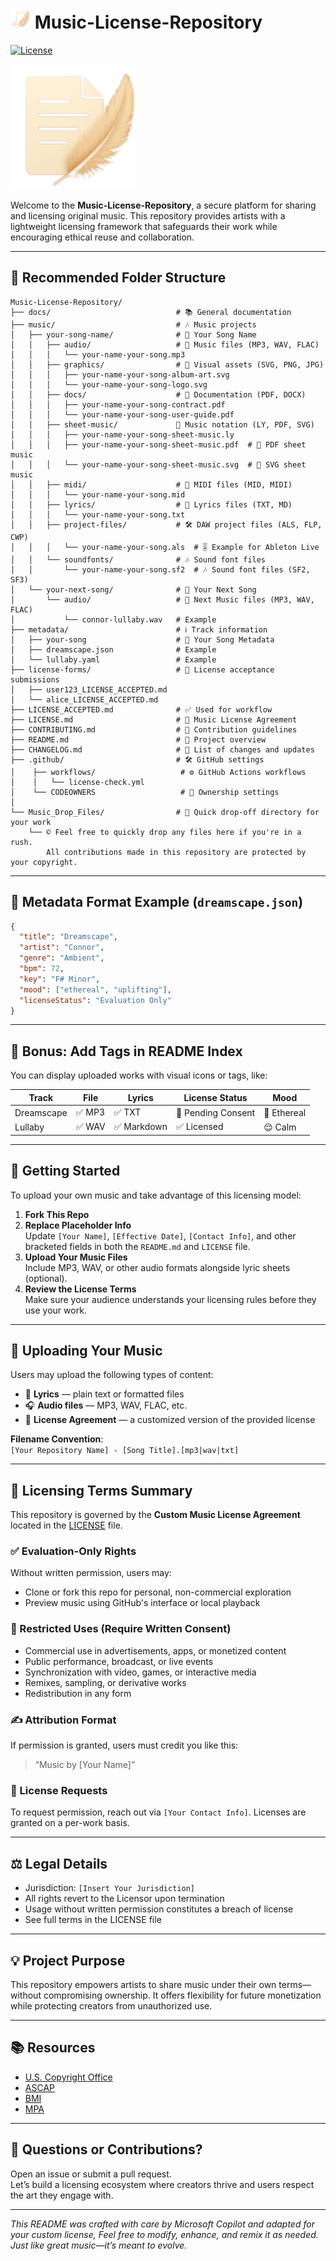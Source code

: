 # <img src="https://raw.githubusercontent.com/thaumaturgists/SDCM/main/images/MusicLicenseRepository/Logos/UTC-Large.png" alt="Music License Repository Image" width="32"> Music-License-Repository

[![License](https://img.shields.io/badge/license-Custom%20Music%20License-brightgreen)](./LICENSE)

<img src="https://raw.githubusercontent.com/thaumaturgists/Music-License-Repository/main/legal-paper-icon.png" alt="License Repository Image" width="200"> <!-- Adjust width and height as needed -->

Welcome to the **Music-License-Repository**, a secure platform for sharing and licensing original music. This repository provides artists with a lightweight licensing framework that safeguards their work while encouraging ethical reuse and collaboration.

---

## 📁 Recommended Folder Structure

```plaintext
Music-License-Repository/
├── docs/                            # 📚 General documentation
├── music/                           # 🎶 Music projects
│   ├── your-song-name/              # 🎵 Your Song Name
│   │   ├── audio/                   # 🎵 Music files (MP3, WAV, FLAC)
│   │   │   └── your-name-your-song.mp3
│   │   ├── graphics/                # 🎨 Visual assets (SVG, PNG, JPG)
│   │   │   ├── your-name-your-song-album-art.svg
│   │   │   └── your-name-your-song-logo.svg
│   │   ├── docs/                    # 📄 Documentation (PDF, DOCX)
│   │   │   ├── your-name-your-song-contract.pdf
│   │   │   └── your-name-your-song-user-guide.pdf
│   │   ├── sheet-music/             🎼 Music notation (LY, PDF, SVG)
│   │   │   ├── your-name-your-song-sheet-music.ly
│   │   │   ├── your-name-your-song-sheet-music.pdf  # 📄 PDF sheet music
│   │   │   └── your-name-your-song-sheet-music.svg  # 📄 SVG sheet music
│   │   ├── midi/                    # 🎹 MIDI files (MID, MIDI)
│   │   │   └── your-name-your-song.mid
│   │   ├── lyrics/                  # 📝 Lyrics files (TXT, MD)
│   │   │   └── your-name-your-song.txt
│   │   ├── project-files/           # 🛠️ DAW project files (ALS, FLP, CWP)
│   │   │   └── your-name-your-song.als  # 🎚️ Example for Ableton Live
│   │   └── soundfonts/              # 🎶 Sound font files
│   │       └── your-name-your-song.sf2  # 🎶 Sound font files (SF2, SF3)
│   └── your-next-song/              # 🎵 Your Next Song
│       └── audio/                   # 🎵 Next Music files (MP3, WAV, FLAC)
│           └── connor-lullaby.wav   # Example
├── metadata/                        # ℹ️ Track information
│   ├── your-song                    # 🎵 Your Song Metadata
│   ├── dreamscape.json              # Example
│   └── lullaby.yaml                 # Example
├── license-forms/                   # 📝 License acceptance submissions
│   ├── user123_LICENSE_ACCEPTED.md
│   └── alice_LICENSE_ACCEPTED.md
├── LICENSE_ACCEPTED.md              # ✅ Used for workflow
├── LICENSE.md                       # 📜 Music License Agreement
├── CONTRIBUTING.md                  # 🤝 Contribution guidelines
├── README.md                        # 📖 Project overview
├── CHANGELOG.md                     # 📜 List of changes and updates
├── .github/                         # 🛠️ GitHub settings
│    ├── workflows/                   # ⚙️ GitHub Actions workflows
│    │   └── license-check.yml
│    └── CODEOWNERS                   # 👥 Ownership settings
│
└── Music_Drop_Files/                # 📁 Quick drop-off directory for your work
    └── ©️ Feel free to quickly drop any files here if you're in a rush.
        All contributions made in this repository are protected by your copyright.
```

---

## 🧭 Metadata Format Example (`dreamscape.json`)

```json
{
  "title": "Dreamscape",
  "artist": "Connor",
  "genre": "Ambient",
  "bpm": 72,
  "key": "F# Minor",
  "mood": ["ethereal", "uplifting"],
  "licenseStatus": "Evaluation Only"
}
```

---

## 🧩 Bonus: Add Tags in README Index

You can display uploaded works with visual icons or tags, like:

| Track        | File        | Lyrics       | License Status    | Mood         |
|--------------|-------------|--------------|--------------------|--------------|
| Dreamscape   | ✅ MP3       | ✅ TXT        | 🚫 Pending Consent | 🌌 Ethereal  |
| Lullaby      | ✅ WAV       | ✅ Markdown   | ✅ Licensed        | 😌 Calm      |

---

## 🚀 Getting Started

To upload your own music and take advantage of this licensing model:

1. **Fork This Repo**  
2. **Replace Placeholder Info**  
   Update `[Your Name]`, `[Effective Date]`, `[Contact Info]`, and other bracketed fields in both the `README.md` and `LICENSE` file.  
3. **Upload Your Music Files**  
   Include MP3, WAV, or other audio formats alongside lyric sheets (optional).
4. **Review the License Terms**  
   Make sure your audience understands your licensing rules before they use your work.

---

## 🎼 Uploading Your Music

Users may upload the following types of content:

- 🎤 **Lyrics** — plain text or formatted files  
- 🎧 **Audio files** — MP3, WAV, FLAC, etc.  
- 📄 **License Agreement** — a customized version of the provided license

**Filename Convention**:  
`[Your Repository Name] - [Song Title].[mp3|wav|txt]`

---

## 📜 Licensing Terms Summary

This repository is governed by the **Custom Music License Agreement** located in the [LICENSE](./LICENSE) file.

### ✅ Evaluation-Only Rights
Without written permission, users may:
- Clone or fork this repo for personal, non-commercial exploration  
- Preview music using GitHub's interface or local playback

### 🚫 Restricted Uses (Require Written Consent)
- Commercial use in advertisements, apps, or monetized content  
- Public performance, broadcast, or live events  
- Synchronization with video, games, or interactive media  
- Remixes, sampling, or derivative works  
- Redistribution in any form

### ✍️ Attribution Format
If permission is granted, users must credit you like this:  
> “Music by [Your Name]”

### 📧 License Requests
To request permission, reach out via `[Your Contact Info]`. Licenses are granted on a per-work basis.

---

## ⚖️ Legal Details

- Jurisdiction: `[Insert Your Jurisdiction]`  
- All rights revert to the Licensor upon termination  
- Usage without written permission constitutes a breach of license  
- See full terms in the LICENSE file

---

## 💡 Project Purpose

This repository empowers artists to share music under their own terms—without compromising ownership. It offers flexibility for future monetization while protecting creators from unauthorized use.

---

## 📚 Resources

- [U.S. Copyright Office](https://www.copyright.gov)  
- [ASCAP](https://www.ascap.com)  
- [BMI](https://www.bmi.com)  
- [MPA](https://www.mpaonline.org)

---

## 🙋 Questions or Contributions?

Open an issue or submit a pull request.  
Let’s build a licensing ecosystem where creators thrive and users respect the art they engage with.

---

_This README was crafted with care by Microsoft Copilot and adapted for your custom license, Feel free to modify, enhance, and remix it as needed. Just like great music—it’s meant to evolve._
